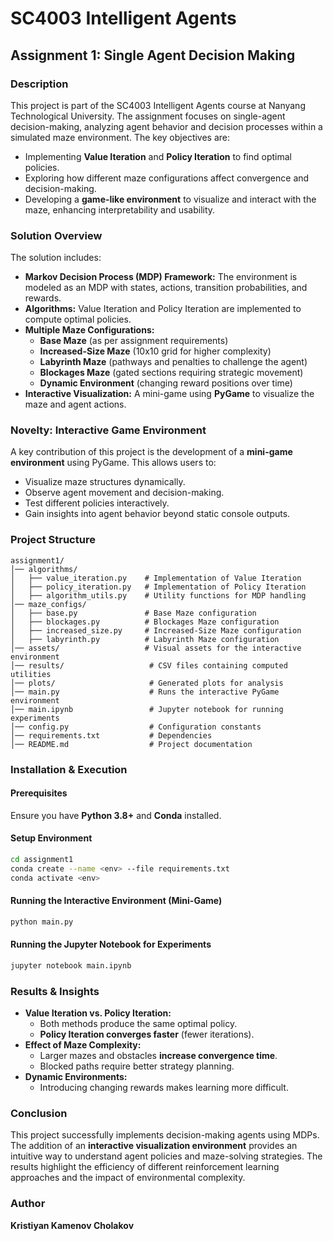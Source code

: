 # SC4003 Intelligent Agents

## Assignment 1: Single Agent Decision Making

### Description
This project is part of the SC4003 Intelligent Agents course at Nanyang Technological University. The assignment focuses on single-agent decision-making, analyzing agent behavior and decision processes within a simulated maze environment. The key objectives are:

- Implementing **Value Iteration** and **Policy Iteration** to find optimal policies.
- Exploring how different maze configurations affect convergence and decision-making.
- Developing a **game-like environment** to visualize and interact with the maze, enhancing interpretability and usability.

### Solution Overview
The solution includes:

- **Markov Decision Process (MDP) Framework:** The environment is modeled as an MDP with states, actions, transition probabilities, and rewards.
- **Algorithms:** Value Iteration and Policy Iteration are implemented to compute optimal policies.
- **Multiple Maze Configurations:**
  - **Base Maze** (as per assignment requirements)
  - **Increased-Size Maze** (10x10 grid for higher complexity)
  - **Labyrinth Maze** (pathways and penalties to challenge the agent)
  - **Blockages Maze** (gated sections requiring strategic movement)
  - **Dynamic Environment** (changing reward positions over time)
- **Interactive Visualization:** A mini-game using **PyGame** to visualize the maze and agent actions.

### Novelty: Interactive Game Environment
A key contribution of this project is the development of a **mini-game environment** using PyGame. This allows users to:

- Visualize maze structures dynamically.
- Observe agent movement and decision-making.
- Test different policies interactively.
- Gain insights into agent behavior beyond static console outputs.

### Project Structure
```
assignment1/
│── algorithms/
│   ├── value_iteration.py    # Implementation of Value Iteration
│   ├── policy_iteration.py   # Implementation of Policy Iteration
│   ├── algorithm_utils.py    # Utility functions for MDP handling
│── maze_configs/
│   ├── base.py               # Base Maze configuration
│   ├── blockages.py          # Blockages Maze configuration
│   ├── increased_size.py     # Increased-Size Maze configuration
│   ├── labyrinth.py          # Labyrinth Maze configuration
│── assets/                   # Visual assets for the interactive environment
│── results/                   # CSV files containing computed utilities
│── plots/                     # Generated plots for analysis
│── main.py                    # Runs the interactive PyGame environment
│── main.ipynb                 # Jupyter notebook for running experiments
│── config.py                  # Configuration constants
│── requirements.txt           # Dependencies
│── README.md                  # Project documentation
```

### Installation & Execution
#### Prerequisites
Ensure you have **Python 3.8+** and **Conda** installed.

#### Setup Environment
```bash
cd assignment1
conda create --name <env> --file requirements.txt
conda activate <env>
```

#### Running the Interactive Environment (Mini-Game)
```bash
python main.py
```

#### Running the Jupyter Notebook for Experiments
```bash
jupyter notebook main.ipynb
```

### Results & Insights
- **Value Iteration vs. Policy Iteration:**
  - Both methods produce the same optimal policy.
  - **Policy Iteration converges faster** (fewer iterations).
- **Effect of Maze Complexity:**
  - Larger mazes and obstacles **increase convergence time**.
  - Blocked paths require better strategy planning.
- **Dynamic Environments:**
  - Introducing changing rewards makes learning more difficult.

### Conclusion
This project successfully implements decision-making agents using MDPs. The addition of an **interactive visualization environment** provides an intuitive way to understand agent policies and maze-solving strategies. The results highlight the efficiency of different reinforcement learning approaches and the impact of environmental complexity.

### Author
**Kristiyan Kamenov Cholakov**
